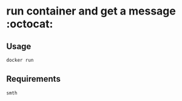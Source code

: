 # run container and get a message :octocat:

## Usage

```bash
docker run
```

## Requirements

```bash
smth
```
